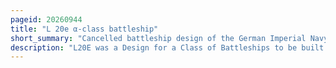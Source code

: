 ```yaml
---
pageid: 20260944
title: "L 20e α-class battleship"
short_summary: "Cancelled battleship design of the German Imperial Navy"
description: "L20E was a Design for a Class of Battleships to be built during World War I for the german Kaiserliche Marine in 1918. Design Work on the Class of Battleship to succeed the bayern Class Battleships began in 1914 but the Outbreak of World War I in July 1914 led to this Plan being shelved. Work was resumed in early 1916 and Lessons from the Battle of Jutland later fought that Year were integrated into the Design. Reinhard scheer the Fleet Commander wanted larger main Guns and higher Top Speed than earlier Ships to combat the latest Ships in the british Royal Navy. A Variety of Proposals were submitted, with armament ranging from the same eight 38 Cm Guns of the Bayern Class to eight 42 Cm Guns."
---
```

